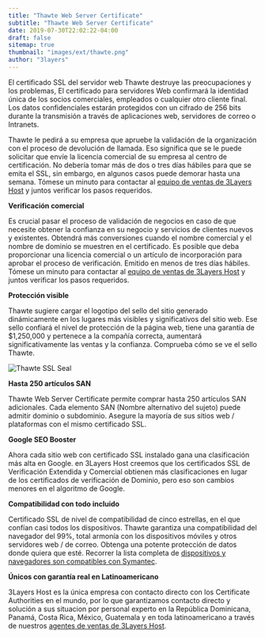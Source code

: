 ```yaml
---
title: "Thawte Web Server Certificate"
subtitle: "Thawte Web Server Certificate"
date: 2019-07-30T22:02:22-04:00
draft: false
sitemap: true
thumbnail: "images/ext/thawte.png"
author: "3layers"
---
```


El certificado SSL del servidor web Thawte destruye las preocupaciones y los problemas, El certificado para servidores Web confirmará la identidad única de los socios comerciales, empleados o cualquier otro cliente final. Los datos confidenciales estarán protegidos con un cifrado de 256 bits durante la transmisión a través de aplicaciones web, servidores de correo o Intranets.

Thawte le pedirá a su empresa que apruebe la validación de la organización con el proceso de devolución de llamada. Eso significa que se le puede solicitar que envíe la licencia comercial de su empresa al centro de certificación. No debería tomar más de dos o tres días hábiles para que se emita el SSL, sin embargo, en algunos casos puede demorar hasta una semana. Tómese un minuto para contactar al [equipo de ventas de 3Layers Host](https://3layers.host/contact/) y juntos verificar los pasos requeridos.

**Verificación comercial**

Es crucial pasar el proceso de validación de negocios en caso de que necesite obtener la confianza en su negocio y servicios de clientes nuevos y existentes. Obtendrá más conversiones cuando el nombre comercial y el nombre de dominio se muestren en el certificado. Es posible que deba proporcionar una licencia comercial o un artículo de incorporación para aprobar el proceso de verificación. Emitido en menos de tres días hábiles. Tómese un minuto para contactar al [equipo de ventas de 3Layers Host](https://3layers.host/contact/) y juntos verificar los pasos requeridos.

**Protección visible**

Thawte sugiere cargar el logotipo del sello del sitio generado dinámicamente en los lugares más visibles y significativos del sitio web. Ese sello confiará el nivel de protección de la página web, tiene una garantía de $1,250,000 y pertenece a la compañía correcta, aumentará significativamente las ventas y la confianza. Comprueba cómo se ve el sello Thawte.

![Thawte SSL Seal](/images/ext/thawte-seal.png)

**Hasta 250 artículos SAN**

Thawte Web Server Certificate permite comprar hasta 250 artículos SAN adicionales. Cada elemento SAN (Nombre alternativo del sujeto) puede admitir dominio o subdominio. Asegure la mayoría de sus sitios web / plataformas con el mismo certificado SSL.

**Google SEO Booster**

Ahora cada sitio web con certificado SSL instalado gana una clasificación más alta en Google. en 3Layers Host creemos que los certificados SSL de Verificación Extendida y Comercial obtienen más clasificaciones en lugar de los certificados de verificación de Dominio, pero eso son cambios menores en el algoritmo de Google.

**Compatibilidad con todo incluido**

Certificado SSL de nivel de compatibilidad de cinco estrellas, en el que confían casi todos los dispositivos. Thawte garantiza una compatibilidad del navegador del 99%, total armonía con los dispositivos móviles y otros servidores web / de correo. Obtenga una potente protección de datos donde quiera que esté. Recorrer la lista completa de [dispositivos y navegadores son compatibles con Symantec](https://3layers.host/blog/compatibilidad-de-dispositivos-con-ssl/).

**Únicos con garantía real en Latinoamericano**

3Layers Host es la única empresa con contacto directo con los Certificate Authorities en el mundo, por lo que garantizamos contacto directo y solución a sus situacion por personal experto en la República Dominicana, Panamá, Costa Rica, México, Guatemala y en toda latinoamericano a través de nuestros [agentes de ventas de 3Layers Host](https://3layers.host/contact/).